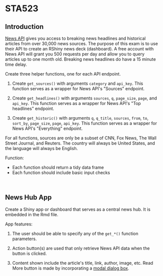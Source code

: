 # STA523

## Introduction

[News API](https://newsapi.org/) gives you access to breaking news headlines 
and historical articles from over 30,000 news sources. The purpose of this exam 
is to use their API to create an RShiny news deck (dashboard). A free account 
with News API will grant you 500 requests per day and allow you to query 
articles up to one month old. Breaking news headlines do have a 15 minute 
time delay.


Create three helper functions, one for each API endpoint. 

1. Create `get_sources()` with arguments `category` and `api_key`. This function
   serves as a wrapper for News API's "Sources" endpoint.

2. Create `get_headlines()` with arguments `sources`, `q`, `page_size`,
   `page`, and `api_key`. This function serves as a wrapper for News API's 
   "Top headlines" endpoint.
   
3. Create `get_historic()` with arguments `q`, `q_title`, `sources`, `from`,
   `to`, `sort_by`, `page_size`, `page`, `api_key`. This function serves
   as a wrapper for News API's "Everything" endpoint.
   
For all functions, sources are only be a subset of CNN, Fox News, 
The Wall Street Journal, and Reuters. The country will always be United States,
and the language will always be English.

Function:

- Each function should return a tidy data frame
- Each function should include basic input checks

<br/>

## News Hub App

Create a Shiny app or dashboard that serves as a central news hub. It is embedded in the Rmd file.

App features:

1. The user should be able to specify any of the `get_*()` function parameters.

2. Action button(s) are used that only retrieve News API data when
   the button is clicked.
   
3. Content shown include the 
   article's title, link, author, image, etc. Read More button is made by incorporating a
   [modal dialog box](https://shiny.rstudio.com/reference/shiny/latest/modalDialog.html).